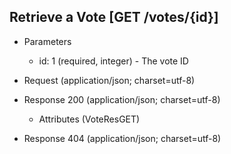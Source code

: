 ## Retrieve a Vote [GET /votes/{id}]

+ Parameters

    + id: 1 (required, integer) - The vote ID

+ Request (application/json; charset=utf-8)

    <!-- include(../auth/authHeader.md) -->

+ Response 200 (application/json; charset=utf-8)

    + Attributes (VoteResGET)

+ Response 404 (application/json; charset=utf-8)
